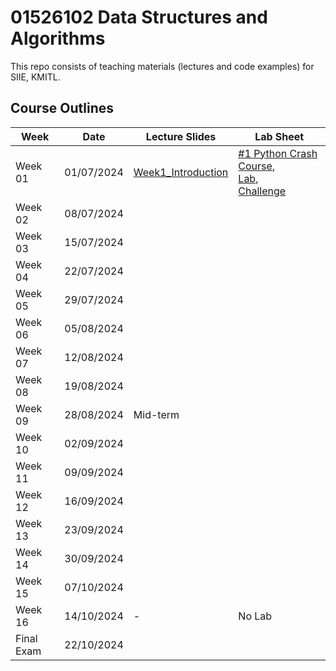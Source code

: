 # 01526102 Data Structures and Algorithms

This repo consists of teaching materials (lectures and code examples) for SIIE, KMITL.

## Course Outlines
|Week| Date | Lecture Slides|Lab Sheet|
|---|---|---|---|
|Week 01| 01/07/2024 | [Week1_Introduction](https://github.com/noswolf/DSA_BIT/blob/DSA_24/Week1/DSA_Week1.pdf)  |[#1 Python Crash Course](https://github.com/noswolf/DSA_BIT/blob/DSA_24/Week1/DSA_Python_Crash_Course_stu.pdf), <br> [Lab](https://github.com/noswolf/DSA_BIT/blob/DSA_24/Week1/DSA_Lab-1-student.ipynb), <br>[Challenge](https://github.com/noswolf/DSA_BIT/blob/DSA_24/Week1/DSA_Lab-1-Challenge.ipynb)  |
|Week 02| 08/07/2024 | | |   
|Week 03| 15/07/2024 | | |  
|Week 04| 22/07/2024 | | |     
|Week 05| 29/07/2024 | | |  
|Week 06| 05/08/2024 | | |   
|Week 07| 12/08/2024 | | |  
|Week 08| 19/08/2024 | | |  
|Week 09| 28/08/2024 | Mid-term | |  
|Week 10| 02/09/2024 | | |   
|Week 11| 09/09/2024 | | |  
|Week 12| 16/09/2024 | | |    
|Week 13| 23/09/2024 | | | 
|Week 14| 30/09/2024 | | |  
|Week 15| 07/10/2024 | | |  
|Week 16| 14/10/2024 | - | No Lab |
|Final Exam| 22/10/2024 |  |		|
